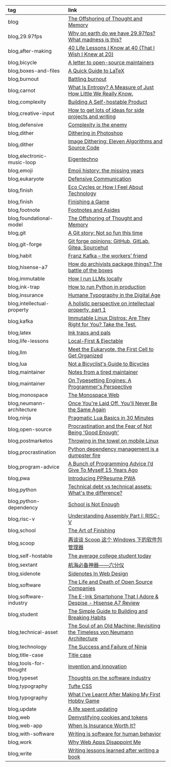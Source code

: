 |tag|link|
|:-|:-|
|blog|[The Offshoring of Thought and Memory](https://www.multiverses.xyz/facts/the-offshoring-of-thought-and-memory/)|
|blog,29.97fps|[Why on earth do we have 29.97fps? What madness is this?](https://old.reddit.com/r/finalcutpro/comments/mm58qp/why_on_earth_do_we_have_2997fps_what_madness_is/)|
|blog,after-making|[40 Life Lessons I Know at 40 (That I Wish I Knew at 20)](https://markmanson.medium.com/40-life-lessons-i-know-at-40-that-i-wish-i-knew-at-20-6fa878ce49c1)|
|blog,bicycle|[A letter to open-source maintainers](https://xuanwo.io/2024/10-a-letter-to-open-source-maintainers/)|
|blog,boxes-and-files|[A Quick Guide to LaTeX](https://lambdaland.org/posts/2025-02-06_latex_bootstrap/)|
|blog,burnout|[Battling burnout](https://www.jonashietala.se/blog/2023/03/14/battling_burnout/)|
|blog,carnot|[What Is Entropy? A Measure of Just How Little We Really Know.](https://www.quantamagazine.org/what-is-entropy-a-measure-of-just-how-little-we-really-know-20241213/)|
|blog,complexity|[Building A Self-hostable Product](https://fusionauth.io/blog/building-self-hostable-application)|
|blog,creative-input|[How to get lots of ideas for side projects and writing](https://linus.coffee/note/having-ideas)|
|blog,defensive|[Complexity is the enemy](https://neugierig.org/software/blog/2011/04/complexity.html)|
|blog,dither|[Dithering in Photoshop](http://abductedplatypus.com/tools/2017/04/14/dither-brushes.html)|
|blog,dither|[Image Dithering: Eleven Algorithms and Source Code](https://tannerhelland.com/2012/12/28/dithering-eleven-algorithms-source-code.html)|
|blog,electronic-music-loop|[Eigentechno](https://www.isik.dev/posts/Eigentechno.html)|
|blog,emoji|[Emoji history: the missing years](https://blog.gingerbeardman.com/2024/05/10/emoji-history-the-missing-years/)|
|blog,eukaryote|[Defensive Communication](https://reagle.org/joseph/2010/conflict/media/gibb-defensive-communication.html)|
|blog,finish|[Eco Cycles or How I Feel About Technology](https://maksimizmaylov.com/writing/eco-cycles/)|
|blog,finish|[Finishing a Game](https://makegames.tumblr.com/post/1136623767/finishing-a-game)|
|blog,footnote|[Footnotes and Asides](https://www.publisha.org/papers/footnotes/)|
|blog,foundational-model|[The Offshoring of Thought and Memory](https://www.multiverses.xyz/facts/the-offshoring-of-thought-and-memory/)|
|blog,git|[A Git story: Not so fun this time](https://blog.brachiosoft.com/en/posts/git/)|
|blog,git-forge|[Git forge opinions: GitHub, GitLab, Gitea, Sourcehut](https://cadence.moe/blog/2022-07-03-git-forge-opinions-github-gitlab-gitea-sourcehut)|
|blog,habit|[Franz Kafka – the workers’ friend](https://marywcraig.com/2018/01/14/franz-kafka-the-workers-friend/)|
|blog,hisense-a7|[How do archivists package things? The battle of the boxes](https://peelarchivesblog.com/2024/09/10/how-do-archivists-package-things-the-battle-of-the-boxes/)|
|blog,immutable|[How I run LLMs locally](https://abishekmuthian.com/how-i-run-llms-locally)|
|blog,ink-trap|[How to run Python in production](https://ashishb.net/programming/python-in-production-2)|
|blog,insurance|[Humane Typography in the Digital Age](https://matejlatin.github.io/Gutenberg/example2/)|
|blog,intellectual-property|[A holistic perspective on intellectual property, part 1](https://drewdevault.com/2025/02/13/2025-02-13-On-intellectual-property.html)|
|blog,kafka|[Immutable Linux Distros: Are They Right for You? Take the Test.](https://linuxblog.io/immutable-linux-distros-are-they-right-for-you-take-the-test/)|
|blog,latex|[Ink traps and pals](https://tosche.net/blog/ink-traps-and-pals)|
|blog,life-lessons|[Local-First & Ejectable](https://thymer.com/local-first-ejectable)|
|blog,llm|[Meet the Eukaryote, the First Cell to Get Organized](https://www.quantamagazine.org/meet-the-eukaryote-the-first-cell-to-get-organized-20241028/)|
|blog,lua|[Not a Bicyclist's Guide to Bicycles](https://www.lambdalatitudinarians.org/techblog/2024/11/14/not-a-bicyclists-guide-to-bicycles/)|
|blog,maintainer|[Notes from a tired maintainer](https://github.com/pi0/tired-maintainer)|
|blog,maintainer|[On Typesetting Engines: A Programmer's Perspective](https://blog.ppresume.com/posts/on-typesetting-engines)|
|blog,monospace|[The Monospace Web](https://owickstrom.github.io/the-monospace-web/)|
|blog,neumann-architecture|[Once You're Laid Off, You'll Never Be the Same Again](https://mertbulan.com/2025/01/26/once-you-are-laid-off-you-will-never-be-the-same-again/)|
|blog,ninja|[Pragmatic Lua Basics in 30 Minutes](https://ruoyusun.com/2013/03/23/pragmatic-lua-basics-in-30-mins.html)|
|blog,open-source|[Procrastination and the Fear of Not Being 'Good Enough'](https://swapnilchauhan.com/blog/procrastination-and-the-fear-of-not-being-good-enough)|
|blog,postmarketos|[Throwing in the towel on mobile Linux](https://drewdevault.com/2023/06/16/Mobile-linux-retrospective.html)|
|blog,procrastination|[Python dependency management is a dumpster fire](https://nielscautaerts.xyz/python-dependency-management-is-a-dumpster-fire.html)|
|blog,program-advice|[A Bunch of Programming Advice I’d Give To Myself 15 Years Ago](https://mbuffett.com/posts/programming-advice-younger-self/)|
|blog,pwa|[Introducing PPResume PWA](https://blog.ppresume.com/posts/introducing-ppresume-pwa)|
|blog,python|[Technical debt vs technical assets: What's the difference?](https://liblab.com/blog/accruing-technical-assets-vs-paying-off-technical-debt)|
|blog,python-dependency|[School is Not Enough](https://map.simonsarris.com/p/school-is-not-enough)|
|blog,risc-v|[Understanding Assembly Part I: RISC-V](https://mcyoung.xyz/2021/11/29/assembly-1)|
|blog,school|[The Art of Finishing](https://www.bytedrum.com/posts/art-of-finishing/)|
|blog,scoop|[再谈谈 Scoop 这个 Windows 下的软件包管理器](https://chawyehsu.com/blog/talk-about-scoop-the-package-manager-for-windows-again)|
|blog,self-hostable|[The average college student today](https://hilariusbookbinder.substack.com/p/the-average-college-student-today)|
|blog,sextant|[航海必备神器——六分仪](https://fermi.ink/posts/2025/04/23/01/)|
|blog,sidenote|[Sidenotes In Web Design](https://gwern.net/sidenote)|
|blog,software|[The Life and Death of Open Source Companies](https://lucumr.pocoo.org/2023/12/25/life-and-death-of-open-source/)|
|blog,software-industry|[The E-Ink Smartphone That I Adore & Despise - Hisense A7 Review](https://chuck.is/a7/)|
|blog,student|[The Simple Guide to Building and Breaking Habits](https://alexy.tech/posts/the-simple-guide-to-building-and-breaking-habits/)|
|blog,technical-asset|[The Soul of an Old Machine: Revisiting the Timeless von Neumann Architecture](https://ankush.dev/p/neumann_architecture)|
|blog,technology|[The Success and Failure of Ninja](https://neugierig.org/software/blog/2020/05/ninja.html)|
|blog,title-case|[Title case](https://www.wikiwand.com/en/articles/Title_case)|
|blog,tools-for-thought|[Invention and innovation](https://linus.coffee/note/innovation)|
|blog,typeset|[Thoughts on the software industry](https://linus.coffee/note/software-industry)|
|blog,typography|[Tufte CSS](https://edwardtufte.github.io/tufte-css/)|
|blog,typography|[What I've Learnt After Making My First Hobby Game](https://ruoyusun.com/2018/06/15/guide-for-non-game-dev.html)|
|blog,update|[A life spent updating](https://www.city17.xyz/a-life-spent-updating)|
|blog,web|[Demystifying cookies and tokens](https://tommihovi.com/2024/05/demystifying-cookies-and-tokens/)|
|blog,web-app|[When Is Insurance Worth It?](https://entropicthoughts.com/when-is-insurance-worth-it)|
|blog,with-software|[Writing is software for human behavior](https://linus.coffee/note/writing-behavior/)|
|blog,work|[Why Web Apps Disappoint Me](https://entropicthoughts.com/why-web-apps-disappoint-me)|
|blog,write|[Writing lessons learned after writing a book](https://www.jonashietala.se/blog/2023/11/25/writing_lessons_learned_after_writing_a_book/)|
